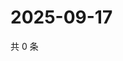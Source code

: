 # 2025-09-17

共 0 条

<!-- BEGIN ZHIHUQUESTIONS -->
<!-- 最后更新时间 Wed Sep 17 2025 21:21:07 GMT+0800 (China Standard Time) -->

<!-- END ZHIHUQUESTIONS -->
